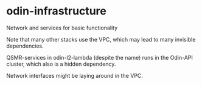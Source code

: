 # odin-infrastructure
Network and services for basic functionality

Note that many other stacks use the VPC, which may lead to many invisible dependencies.

QSMR-services in odin-l2-lambda (despite the name) runs in the Odin-API cluster, which also is a hidden dependency.

Network interfaces might be laying around in the VPC.